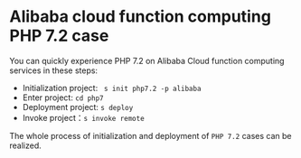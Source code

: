 # Alibaba cloud function computing PHP 7.2 case

You can quickly experience PHP 7.2 on Alibaba Cloud function computing services in these steps:

- Initialization project: ` s init php7.2 -p alibaba`
- Enter project: `cd php7`
- Deployment project: `s deploy`
- Invoke project：`s invoke remote`

The whole process of initialization and deployment of `PHP 7.2` cases can be realized.